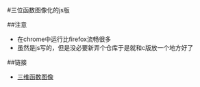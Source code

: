 #三位函数图像化的js版

##注意
* 在chrome中运行比firefox流畅很多
* 虽然是js写的，但是没必要新弄个仓库于是就和c版放一个地方好了

##链接
* [三维函数图像](http://frevil.github.io/Other_web/odds_and_ends/3D_js/test.html)